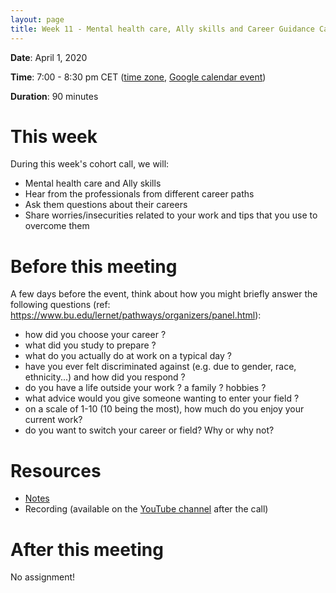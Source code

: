 ```yaml
---
layout: page
title: Week 11 - Mental health care, Ally skills and Career Guidance Call
---
```


**Date**: April 1, 2020

**Time**: 7:00 - 8:30 pm CET ([time zone](https://arewemeetingyet.com/Berlin/2020-04-01/19:00/OLS-1%20(Optional)%20Cohort%20Call%20(Week%2011)), [Google calendar event](https://calendar.google.com/event?action=TEMPLATE&tmeid=MG1ra3N1cmlzM2ZobHVkOWo2YTc5cThodm8gbjNycWh2dWZmMDVvamtsMG9wZnN2aDQ5ZmtAZw&tmsrc=n3rqhvuff05ojkl0opfsvh49fk%40group.calendar.google.com))

**Duration**: 90 minutes

# This week

During this week's cohort call, we will:
- Mental health care and Ally skills
- Hear from the professionals from different career paths
- Ask them questions about their careers
- Share worries/insecurities related to your work and tips that you use to overcome them

# Before this meeting

A few days before the event, think about how you might briefly answer the following questions (ref: https://www.bu.edu/lernet/pathways/organizers/panel.html):
- how did you choose your career ?
- what did you study to prepare ?
- what do you actually do at work on a typical day ?
- have you ever felt discriminated against (e.g. due to gender, race, ethnicity...) and how did you respond ?
- do you have a life outside your work ? a family ? hobbies ?
- what advice would you give someone wanting to enter your field ?
- on a scale of 1-10 (10 being the most), how much do you enjoy your current work?
- do you want to switch your career or field? Why or why not?

# Resources

- [Notes](https://docs.google.com/document/d/1YF3Uw-fU2-mhf-FyuPdx07KSTSlvnBZeMbQdQGJq4A4/edit?usp=sharing)
- Recording (available on the [YouTube channel](https://www.youtube.com/channel/UCs12-ZgnDJOWIWN3Vo1XHXA/) after the call)

# After this meeting

No assignment!
